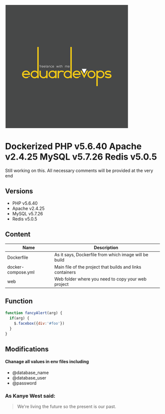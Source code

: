 ![Image of Yaktocat](logo.png)

# Dockerized PHP v5.6.40 Apache v2.4.25 MySQL v5.7.26 Redis v5.0.5

Still working on this.
All necessary comments will be provided at the very end

## Versions
*	PHP v5.6.40
*	Apache v2.4.25
*	MySQL v5.7.26
*	Redis v5.0.5

## Content
Name| Description
------------ | -------------
Dockerfile | As it says, Dockerfile from which image will be build
docker-compose.yml | Main file of the project that builds and links containers
web | Web folder where you need to copy your web project

## Function
```javascript
function fancyAlert(arg) {
  if(arg) {
    $.facebox({div:'#foo'})
  }
}
```
## Modifications
#### Chanage all values in env files including
* @database_name
* @database_user
* @password

### As Kanye West said:
> We're living the future so the present is our past.
